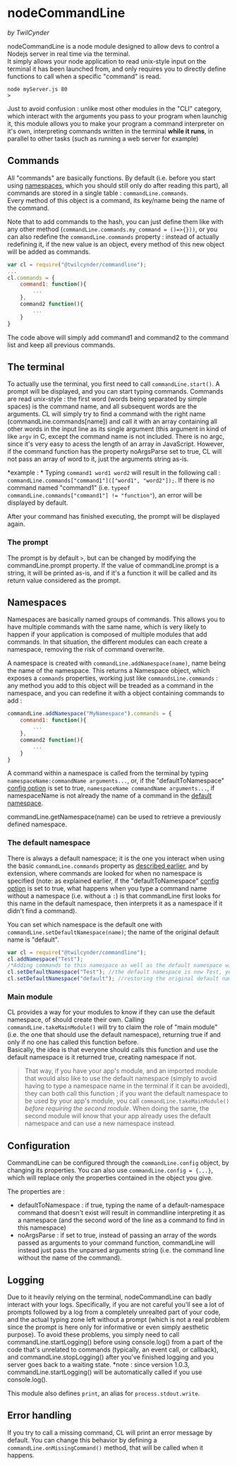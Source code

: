 # nodeCommandLine
*by TwilCynder* 

nodeCommandLine is a node module designed to allow devs to control a Nodejs server in real time via the terminal.  
It simply allows your node application to read unix-style input on the terminal it has been launched from, and only requires you to directly define functions to call when a specific "command" is read.

```
node myServer.js 80 
> 
```

Just to avoid confusion : unlike most other modules in the "CLI" category, which interact with the arguments you pass to your program when launchig it, this module allows you to make your program a command interpreter on it's own, interpreting commands written in the terminal **while it runs**, in parallel to other tasks (such as running a web server for example)

## Commands
All "commands" are basically functions. By default (i.e. before you start using [namespaces](#namespaces), which you should still only do after reading this part), all commands are stored in a single table : `commandLine.commands`.  
Every method of this object is a command, its key/name being the name of the command.

Note that to add commands to the hash, you can just define them like with any other method (`commandLine.commands.my_command = ()=>{}))`, or you can also redefine the `commandLine.commands` property : instead of actually redefining it, if the new value is an object, every method of this new object will be added as commands. 
```javascript
var cl = require("@twilcynder/commandline");
...
cl.commands = {
    command1: function(){
        ...
    },
    command2 function(){
        ...
    }
}
```
The code above will simply add command1 and command2 to the command list and keep all previous commands.

## The terminal
To actually use the terminal, you first need to call `commandLine.start()`.
A prompt will be displayed, and you can start typing commands. Commands are read unix-style : the first word (words being separated by simple spaces) is the command name, and all subsequent words are the arguments. CL will simply try to find a command with the right name (commandLine.commands[name]) and call it with an array containing all other words in the input line as its single argument (this argument in kind of like `argv` in C, except the command name is not included. There is no argc, since it's very easy to acess the length of an array in JavaScript. However, if the command function has the property noArgsParse set to true, CL will not pass an array of word to it, just the arguments string as-is.

*example : *
Typing `command1 word1 word2` will result in the following call :  
`commandLine.commands["command1"](["word1", "word2"]);`. 
If there is no command named "command1" (i.e. `typeof commandLine.commands["command1"] != "function"`), an error will be displayed by default.

After your command has finished executing, the prompt will be displayed again.

### The prompt
The prompt is by default `>`, but can be changed by modifying the commandLine.prompt property. If the value of commandLine.prompt is a string, it will be printed as-is, and if it's a function it will be called and its return value considered as the prompt.

## Namespaces
Namespaces are basically named groups of commands. This allows you to have multiple commands with the same name, which is very likely to happen if your application is composed of multiple modules that add commands. In that situation, the different modules can each create a namespace, removing the risk of command overwrite. 

A namespace is created with `commandLine.addNamespace(name)`, name being the name of the namespace. This returns a Namespace object, which exposes a `commands` properties, working just like `commandsLine.commands` : any method you add to this object will be treaded as a command in the namespace, and you can redefine it with a object containing commands to add :  
```javascript
commandLine.addNamespace("MyNamespace").commands = {
    command1: function(){
        ...
    },
    command2 function(){
        ...
    }
}
```

A command within a namespace is called from the terminal by typing `namespaceName:commandName arguments...`, or, if the "defaultToNamespace" [config option](#configuration) is set to true, `namespaceName commandName arguments...`, if namespaceName is not already the name of a command in the [default namespace](#the-default-namespace).

commandLine.getNamespace(name) can be used to retrieve a previously defined namespace.

### The default namespace
There is always a default namespace; it is the one you interact when using the basic `commandLine.commands` property as [described earlier](#commands), and by extension, where commands are looked for when no namespace is specified (note: as explained earlier, if the "defaultToNamespace" [config option](#configuration) is set to true, what happens when you type a command name without a namespace (i.e. without a `:`) is that commandLine first looks for this name in the default namespace, then interprets it as a namespace if it didn't find a command).

You can set which namespace is the default one with `commandLine.setDefaultNamespace(name)`; the name of the original default name is "default".
```js
var cl = require("@twilcynder/commandline");
cl.addNamespace("Test");
/*Adding commands to this namespace as well as the default namespace with cl.commands*/
cl.setDefaultNamespace("Test"); //the default namespace is now Test, you can type the name of a command defined in this namespace without specifying it, and you need to type default:commandName to use a command that was defined in the origin default namespace.
cl.setDefaultNamespace("default"); //restoring the original default namespace.
```

### Main module
CL provides a way for your modules to know if they can use the default namespace, of should create their own. Calling `commandLine.takeMainModule()` will try to claim the role of "main module" (i.e. the one that should use the default namespace), returning true if and only if no one has called this function before.  
Basically, the idea is that everyone should calls this function and use the default namespace is it returned true, creating namespace if not.

> That way, if you have your app's module, and an imported module that would also like to use the default namespace (simply to avoid having to type a namespace name in the terminal if it can be avoided), they can both call this function ; if you want the default namespace to be used by your app's module, you call `commandLine.takeMainModule()` *before requiring the second module*. When doing the same, the second module will know that your app already uses the default namespace and can use a new namespace instead.   

## Configuration 
CommandLine can be configured through the `commandLine.config` object, by changing its properties. You can also use `commandLine.config = {...}`, which will replace only the properties contained in the object you give. 

The properties are : 
- defaultToNamespace : if true, typing the name of a default-namespace command that doesn't exist will result in commandline interpreting it as a namespace (and the second word of the line as a command to find in this namespace)
- noArgsParse : if set to true, instead of passing an array of the words passed as arguments to your command function, commandLine will instead just pass the unparsed arguments string (i.e. the command line without the name of the command).

## Logging
Due to it heavily relying on the terminal, nodeCommandLine can badly interact with your logs. Specifically, if you are not careful you'll see a lot of prompts followed by a log from a completely unrealted part of your code, and the actual typing zone left without a prompt (which is not a real problem since the prompt is here only for informative or even simply aesthetic purpose).
To avoid these problems, you simply need to call commandLine.startLogging() before using console.log() from a part of the code that's unrelated to commands (typically, an event call, or callback), and commandLine.stopLogging() after you've finished logging and you server goes back to a waiting state. 
*note : since version 1.0.3, commandLine.startLogging() will be automatically called if you use console.log().

This module also defines `print`, an alias for `process.stdout.write`.

## Error handling
If you try to call a missing command, CL will print an error message by default. You can change this behavior by defining a `commandLine.onMissingCommand()` method, that will be called when it happens.